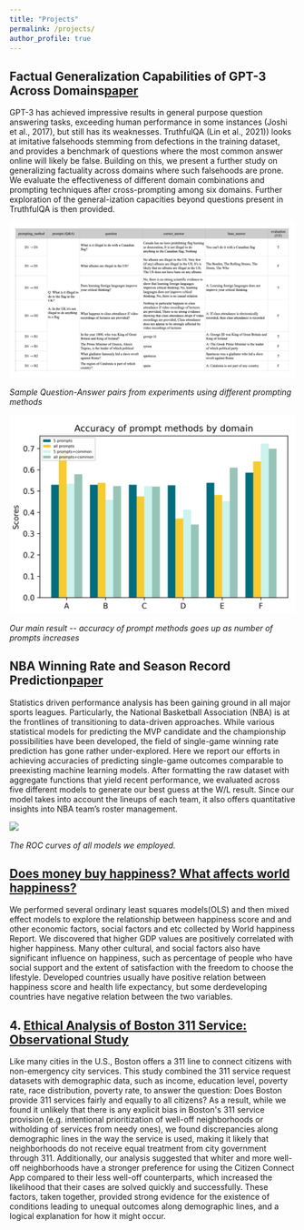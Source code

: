 ```yaml
---
title: "Projects"
permalink: /projects/
author_profile: true
---
```



## Factual Generalization Capabilities of GPT-3 Across Domains[paper](/files/MLLU_final.pdf)

GPT-3 has achieved impressive results in general purpose question answering tasks, exceeding human performance in some instances (Joshi et al., 2017), but still has its weaknesses. TruthfulQA (Lin et al., 2021)) looks at imitative falsehoods stemming from defections in the training dataset, and provides a benchmark of questions where the most common answer online will likely be false. Building on this, we present a further study on generalizing factuality across domains where such falsehoods are prone. We evaluate the effectiveness of different domain combinations and prompting techniques after cross-prompting among six domains. Further exploration of the general-ization capacities beyond questions present in TruthfulQA is then provided.

![](/images/SampleQA.jpg)

*Sample Question-Answer pairs from experiments using different prompting methods*

![](/images/promtmethods.jpg)

*Our main result -- accuracy of prompt methods goes up as number of prompts increases*

## NBA Winning Rate and Season Record Prediction[paper](/files/ML_Final_paper.pdf)

Statistics driven performance analysis has been gaining ground in all major sports leagues. Particularly, the National Basketball Association (NBA) is at the frontlines of transitioning to data-driven approaches. While various statistical models for predicting the MVP candidate and the championship possibilities have been developed, the field of single-game winning rate prediction has gone rather under-explored. Here we report our efforts in achieving accuracies of predicting single-game outcomes comparable to preexisting machine learning models. After formatting the raw dataset with aggregate functions that yield recent performance, we evaluated across five different models to generate our best guess at the W/L result. Since our model takes into account the lineups of each team, it also offers quantitative insights into NBA team’s roster management.

![](/images/ML_methods.jpg)

*The ROC curves of all models we employed.*

## [Does money buy happiness? What affects world happiness?](/files/STAT139_Final.pdf) 

We performed several ordinary least squares models(OLS) and then mixed effect models to explore the relationship between happiness score and and other economic factors, social factors and etc collected by World happiness Report. We discovered that higher GDP values are positively correlated with higher happiness. Many other cultural, and social factors also have significant influence on happiness, such as percentage of people who have social support and the extent of satisfaction with the freedom to choose the lifestyle. Developed countries usually have positive relation between happiness score and health life expectancy, but some derdeveloping countries have negative relation between the two variables. 

## 4. [Ethical Analysis of Boston 311 Service: Observational Study](https://sunli-lisun.github.io/ac221/)

Like many cities in the U.S., Boston offers a 311 line to connect citizens with non-emergency city services. This study combined the 311 service request datasets with demographic data, such as income, education level, poverty rate, race distribution, poverty rate, to answer the question: Does Boston provide 311 services fairly and equally to all citizens? As a result, while we found it unlikely that there is any explicit bias in Boston's 311 service provision (e.g. intentional prioritization of well-off neighborhoods or witholding of services from needy ones), we found discrepancies along demographic lines in the way the service is used, making it likely that neighborhoods do not receive equal treatment from city government through 311. Additionally, our analysis suggested that whiter and more well-off neighborhoods have a stronger preference for using the Citizen Connect App compared to their less well-off counterparts, which increased the likelihood that their cases are solved quickly and successfully. These factors, taken together, provided strong evidence for the existence of conditions leading to unequal outcomes along demographic lines, and a logical explanation for how it might occur. 



